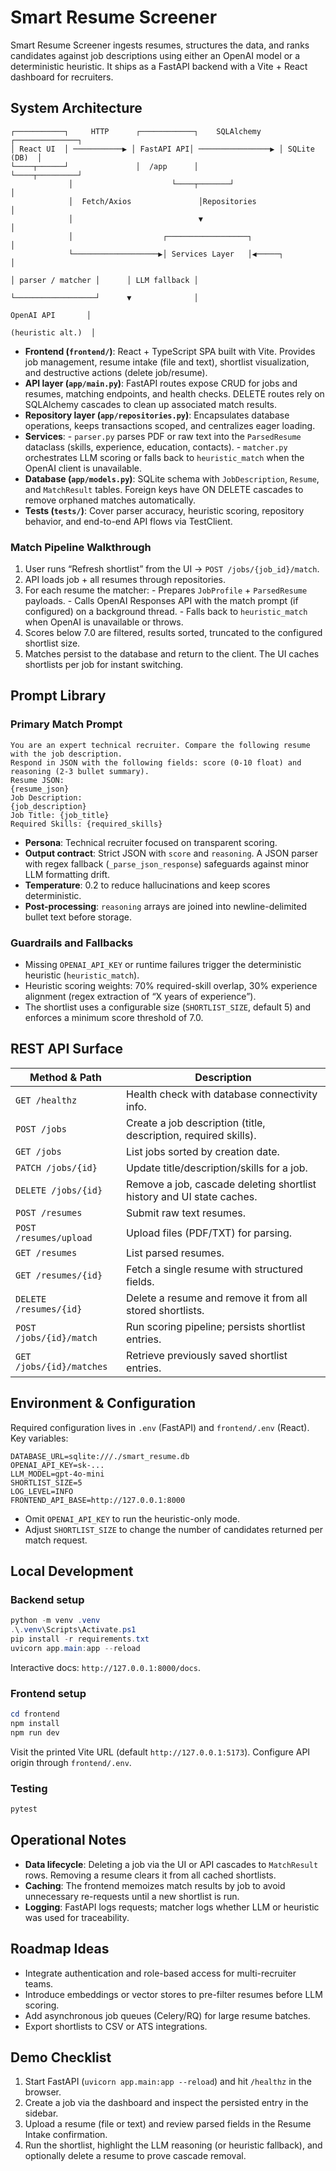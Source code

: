 # Smart Resume Screener

Smart Resume Screener ingests resumes, structures the data, and ranks candidates against job descriptions using either an OpenAI model or a deterministic heuristic. It ships as a FastAPI backend with a Vite + React dashboard for recruiters.

## System Architecture

```
┌───────────┐     HTTP      ┌────────────┐    SQLAlchemy     ┌──────────────┐
│ React UI  │ ───────────▶ │ FastAPI API│ ────────────────▶ │ SQLite (DB)  │
└────┬──────┘               │  /app      │                   └────┬─────────┘
             │                      └────┬───────┘                        │
             │  Fetch/Axios               │Repositories                    │
             │                            ▼                                │
             │                    ┌──────────────────┐                     │
             └───────────────────▶│ Services Layer   │◀─────┐              │
                                                                              │ parser / matcher │      │ LLM fallback │
                                                                              └──────────────────┘      ▼              │
                                                                                                                                                      OpenAI API       │
                                                                                                                                                 (heuristic alt.)  │
```

- **Frontend (`frontend/`)**: React + TypeScript SPA built with Vite. Provides job management, resume intake (file and text), shortlist visualization, and destructive actions (delete job/resume).
- **API layer (`app/main.py`)**: FastAPI routes expose CRUD for jobs and resumes, matching endpoints, and health checks. DELETE routes rely on SQLAlchemy cascades to clean up associated match results.
- **Repository layer (`app/repositories.py`)**: Encapsulates database operations, keeps transactions scoped, and centralizes eager loading.
- **Services**:
      - `parser.py` parses PDF or raw text into the `ParsedResume` dataclass (skills, experience, education, contacts).
      - `matcher.py` orchestrates LLM scoring or falls back to `heuristic_match` when the OpenAI client is unavailable.
- **Database (`app/models.py`)**: SQLite schema with `JobDescription`, `Resume`, and `MatchResult` tables. Foreign keys have ON DELETE cascades to remove orphaned matches automatically.
- **Tests (`tests/`)**: Cover parser accuracy, heuristic scoring, repository behavior, and end-to-end API flows via TestClient.

### Match Pipeline Walkthrough

1. User runs “Refresh shortlist” from the UI → `POST /jobs/{job_id}/match`.
2. API loads job + all resumes through repositories.
3. For each resume the matcher:
       - Prepares `JobProfile` + `ParsedResume` payloads.
       - Calls OpenAI Responses API with the match prompt (if configured) on a background thread.
       - Falls back to `heuristic_match` when OpenAI is unavailable or throws.
4. Scores below 7.0 are filtered, results sorted, truncated to the configured shortlist size.
5. Matches persist to the database and return to the client. The UI caches shortlists per job for instant switching.

## Prompt Library

### Primary Match Prompt

```
You are an expert technical recruiter. Compare the following resume with the job description.
Respond in JSON with the following fields: score (0-10 float) and reasoning (2-3 bullet summary).
Resume JSON:
{resume_json}
Job Description:
{job_description}
Job Title: {job_title}
Required Skills: {required_skills}
```

- **Persona**: Technical recruiter focused on transparent scoring.
- **Output contract**: Strict JSON with `score` and `reasoning`. A JSON parser with regex fallback (`_parse_json_response`) safeguards against minor LLM formatting drift.
- **Temperature**: 0.2 to reduce hallucinations and keep scores deterministic.
- **Post-processing**: `reasoning` arrays are joined into newline-delimited bullet text before storage.

### Guardrails and Fallbacks

- Missing `OPENAI_API_KEY` or runtime failures trigger the deterministic heuristic (`heuristic_match`).
- Heuristic scoring weights: 70% required-skill overlap, 30% experience alignment (regex extraction of “X years of experience”).
- The shortlist uses a configurable size (`SHORTLIST_SIZE`, default 5) and enforces a minimum score threshold of 7.0.

## REST API Surface

| Method & Path             | Description                                                                 |
|---------------------------|-----------------------------------------------------------------------------|
| `GET /healthz`            | Health check with database connectivity info.                               |
| `POST /jobs`              | Create a job description (title, description, required skills).             |
| `GET /jobs`               | List jobs sorted by creation date.                                          |
| `PATCH /jobs/{id}`        | Update title/description/skills for a job.                                   |
| `DELETE /jobs/{id}`       | Remove a job, cascade deleting shortlist history and UI state caches.       |
| `POST /resumes`           | Submit raw text resumes.                                                     |
| `POST /resumes/upload`    | Upload files (PDF/TXT) for parsing.                                          |
| `GET /resumes`            | List parsed resumes.                                                         |
| `GET /resumes/{id}`       | Fetch a single resume with structured fields.                               |
| `DELETE /resumes/{id}`    | Delete a resume and remove it from all stored shortlists.                    |
| `POST /jobs/{id}/match`   | Run scoring pipeline; persists shortlist entries.                            |
| `GET /jobs/{id}/matches`  | Retrieve previously saved shortlist entries.                                 |

## Environment & Configuration

Required configuration lives in `.env` (FastAPI) and `frontend/.env` (React). Key variables:

```
DATABASE_URL=sqlite:///./smart_resume.db
OPENAI_API_KEY=sk-...
LLM_MODEL=gpt-4o-mini
SHORTLIST_SIZE=5
LOG_LEVEL=INFO
FRONTEND_API_BASE=http://127.0.0.1:8000
```

- Omit `OPENAI_API_KEY` to run the heuristic-only mode.
- Adjust `SHORTLIST_SIZE` to change the number of candidates returned per match request.

## Local Development

### Backend setup

```powershell
python -m venv .venv
.\.venv\Scripts\Activate.ps1
pip install -r requirements.txt
uvicorn app.main:app --reload
```

Interactive docs: `http://127.0.0.1:8000/docs`.

### Frontend setup

```powershell
cd frontend
npm install
npm run dev
```

Visit the printed Vite URL (default `http://127.0.0.1:5173`). Configure API origin through `frontend/.env`.

### Testing

```powershell
pytest
```

## Operational Notes

- **Data lifecycle**: Deleting a job via the UI or API cascades to `MatchResult` rows. Removing a resume clears it from all cached shortlists.
- **Caching**: The frontend memoizes match results by job to avoid unnecessary re-requests until a new shortlist is run.
- **Logging**: FastAPI logs requests; matcher logs whether LLM or heuristic was used for traceability.

## Roadmap Ideas

- Integrate authentication and role-based access for multi-recruiter teams.
- Introduce embeddings or vector stores to pre-filter resumes before LLM scoring.
- Add asynchronous job queues (Celery/RQ) for large resume batches.
- Export shortlists to CSV or ATS integrations.

## Demo Checklist

1. Start FastAPI (`uvicorn app.main:app --reload`) and hit `/healthz` in the browser.
2. Create a job via the dashboard and inspect the persisted entry in the sidebar.
3. Upload a resume (file or text) and review parsed fields in the Resume Intake confirmation.
4. Run the shortlist, highlight the LLM reasoning (or heuristic fallback), and optionally delete a resume to prove cascade removal.
